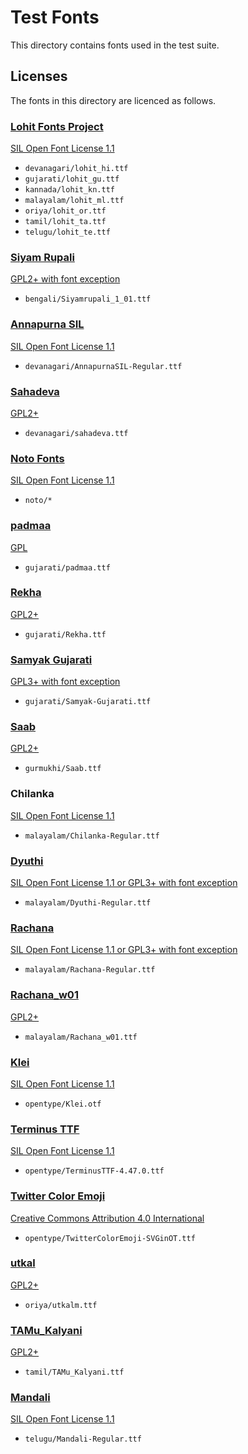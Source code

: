 # Test Fonts

This directory contains fonts used in the test suite.

## Licenses

The fonts in this directory are licenced as follows.

### [Lohit Fonts Project](https://github.com/pravins/lohit)

[SIL Open Font License 1.1](licenses/Lohit.txt)

* `devanagari/lohit_hi.ttf`
* `gujarati/lohit_gu.ttf`
* `kannada/lohit_kn.ttf`
* `malayalam/lohit_ml.ttf`
* `oriya/lohit_or.ttf`
* `tamil/lohit_ta.ttf`
* `telugu/lohit_te.ttf`

### [Siyam Rupali](https://github.com/potasiyam/Siyam-Rupali)

[GPL2+ with font exception](licenses/SiyamRupali.txt)

* `bengali/Siyamrupali_1_01.ttf`

### [Annapurna SIL](https://software.sil.org/annapurna/)

[SIL Open Font License 1.1](licenses/AnnapurnaSIL.txt)

* `devanagari/AnnapurnaSIL-Regular.ttf`

### [Sahadeva]()

[GPL2+](licenses/Sahadeva.txt)

* `devanagari/sahadeva.ttf`

### [Noto Fonts](https://github.com/googlefonts/noto-fonts/)

[SIL Open Font License 1.1](noto/LICENSE)

* `noto/*`

### [padmaa](https://github.com/samyakbhuta/fonts-padmaa)

[GPL](licenses/padmaa.txt)

* `gujarati/padmaa.ttf`

### [Rekha](https://github.com/kartikm/fonts-rekha)

[GPL2+](licenses/Rekha.txt)

* `gujarati/Rekha.ttf`

### [Samyak Gujarati](https://github.com/samyakbhuta/fonts-samyak)

[GPL3+ with font exception](licenses/SamyakGujarati.txt)

* `gujarati/Samyak-Gujarati.ttf`

### [Saab](http://guca.sourceforge.net/typography/fonts/saab/)

[GPL2+](licenses/Saab.txt)

* `gurmukhi/Saab.ttf`

### Chilanka

[SIL Open Font License 1.1](licenses/Chilanka.txt)

* `malayalam/Chilanka-Regular.ttf`

### [Dyuthi](https://gitlab.com/smc/fonts/dyuthi)

[SIL Open Font License 1.1 or GPL3+ with font exception](licenses/Chilanka.txt)

* `malayalam/Dyuthi-Regular.ttf`

### [Rachana](https://gitlab.com/smc/fonts/rachana/)

[SIL Open Font License 1.1 or GPL3+ with font exception](licenses/Rachana.txt)

* `malayalam/Rachana-Regular.ttf`

### [Rachana_w01](https://gitlab.com/smc/fonts/rachana/)

[GPL2+](licenses/Rachana_w01.txt)

* `malayalam/Rachana_w01.ttf`

### [Klei](https://git.io/Je4f7)

[SIL Open Font License 1.1](licenses/Klei.txt)

* `opentype/Klei.otf`

### [Terminus TTF](https://files.ax86.net/terminus-ttf/)

[SIL Open Font License 1.1](licenses/TerminusTTF.txt)

* `opentype/TerminusTTF-4.47.0.ttf`

### [Twitter Color Emoji](https://github.com/eosrei/twemoji-color-font)

[Creative Commons Attribution 4.0 International](licenses/TwitterColorEmoji-SVGinOT-12.0.1.txt)

* `opentype/TwitterColorEmoji-SVGinOT.ttf`

### [utkal](http://web.archive.org/web/20130330235053/http://oriya.sarovar.org/user_download.html)

[GPL2+](licenses/utkalm.txt)

* `oriya/utkalm.ttf`

### [TAMu_Kalyani](http://archive.debian.org/debian-archive/debian/pool/main/t/ttf-indic-fonts/ttf-indic-fonts_0.4.7.4.tar.gz)

[GPL2+](licenses/TAMu_Kalyani.txt)

* `tamil/TAMu_Kalyani.ttf`

### [Mandali](http://fonts.siliconandhra.org/)

[SIL Open Font License 1.1](licenses/Mandali.txt)

* `telugu/Mandali-Regular.ttf`
